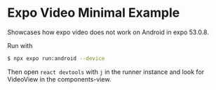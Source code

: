 # Expo Video Minimal Example

Showcases how expo video does not work on Android in expo 53.0.8.

Run with
```bash
$ npx expo run:android --device
````

Then open `react devtools` with `j` in the runner instance and look for VideoView in the components-view.
